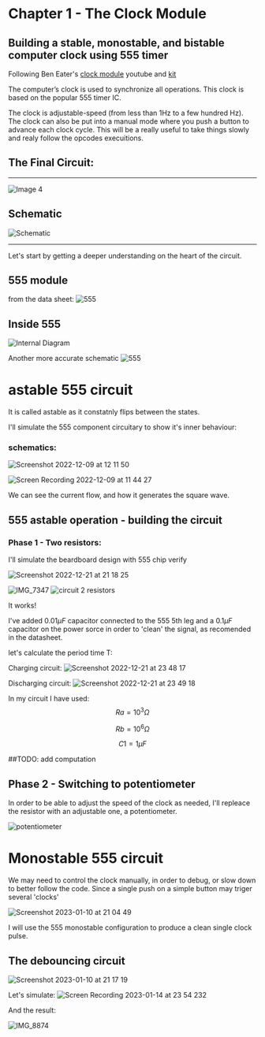 # Chapter 1 - The Clock Module
## Building a stable, monostable, and bistable computer clock using 555 timer


Following Ben Eater's [clock module](https://www.youtube.com/watch?v=kRlSFm519Bo) youtube and [kit](https://eater.net/6502)

The computer’s clock is used to synchronize all operations. 
This clock is based on the popular 555 timer IC.

The clock is adjustable-speed (from less than 1Hz to a few hundred Hz). The clock can also be put into a manual mode where you push a button to advance each clock cycle. This will be a really useful to take things slowly and realy follow the opcodes execuitions.


## The Final Circuit:
---

![Image 4](https://user-images.githubusercontent.com/24626396/181102423-eb7ff0f3-c349-4de2-b6a5-b051dea38f89.jpeg)


## Schematic

![Schematic](https://user-images.githubusercontent.com/24626396/182015828-2186748a-5bb4-46c3-b7c6-221fbd3168dc.png)

---

Let's start by getting a deeper understanding on the heart of the circuit.

## 555 module
from the data sheet:
![555](https://user-images.githubusercontent.com/24626396/182016977-d86b5ea5-1a74-4641-b700-e2ee85a75d9e.png)

## Inside 555

![Internal Diagram](https://user-images.githubusercontent.com/24626396/182017112-2332940f-da9b-48ac-b9a1-3e80cf21e467.png)

Another more accurate schematic
![555](https://user-images.githubusercontent.com/24626396/208178341-11153e01-693e-471f-a22e-2dc64b39de3d.jpeg)




# astable 555 circuit

It is called astable as it constatnly flips between the states.

I'll simulate the 555 component circuitary to show it's inner behaviour:
### schematics:
![Screenshot 2022-12-09 at 12 11 50](https://user-images.githubusercontent.com/24626396/206679648-91a858e8-b57b-4aad-b958-c37ae37e4af2.png)


![Screen Recording 2022-12-09 at 11 44 27](https://user-images.githubusercontent.com/24626396/206677685-50c705a1-e20f-4502-a175-ee27f192479a.gif)

We can see the current flow, and how it generates the square wave.

## 555 astable operation - building the circuit

### Phase 1 - Two resistors: 
I'll simulate the beardboard design with 555 chip verify

![Screenshot 2022-12-21 at 21 18 25](https://user-images.githubusercontent.com/24626396/208986560-f517ef83-c629-4223-9add-4aebe3c5f42c.png)

![IMG_7347](https://user-images.githubusercontent.com/24626396/208985293-c354f52c-d60b-4cf3-a2e9-6a54753547a1.jpg)
![circuit 2 resistors](https://user-images.githubusercontent.com/24626396/208985612-d077d0cb-8291-4eb2-ba78-23184bee9093.gif)

It works!

I've added $0.01 \mu F$ capacitor connected to the 555 5th leg and a $0.1 \mu F$ capacitor on the power sorce in order to 'clean' the signal, as recomended in the datasheet. 

let's calculate the period time T:

Charging circuit:
![Screenshot 2022-12-21 at 23 48 17](https://user-images.githubusercontent.com/24626396/209008563-c71a8128-1eb6-49bf-9d85-fe6cff4a0978.png)

Discharging circuit:
![Screenshot 2022-12-21 at 23 49 18](https://user-images.githubusercontent.com/24626396/209008823-5b20926e-481c-43d9-b37a-a48ad8bef9f1.png)

In my circuit I have used:
$$Ra=10^3Ω$$

$$Rb=10^6Ω$$

$$C1=1 \mu F$$

##TODO: add computation

## Phase 2 - Switching to potentiometer
In order to be able to adjust the speed of the clock as needed, I'll repleace the resistor with an adjustable one, a potentiometer.

![potentiometer](https://user-images.githubusercontent.com/24626396/209213097-ff0bac2d-1555-4522-aad8-221cbb8383a9.gif)





# Monostable 555 circuit
We may need to control the clock manually, in order to debug, or slow down to better follow the code. 
Since a single push on a simple button may triger several 'clocks'

![Screenshot 2023-01-10 at 21 04 49](https://user-images.githubusercontent.com/24626396/212499503-ed26324f-6583-4286-93bc-a52d10f89e3f.png)


I will use the 555 monostable configuration to produce a clean single clock pulse. 

## The debouncing circuit 
![Screenshot 2023-01-10 at 21 17 19](https://user-images.githubusercontent.com/24626396/212499473-f5a5ddfb-8636-4043-9007-4186ba78b610.png)

Let's simulate:
![Screen Recording 2023-01-14 at 23 54 232](https://user-images.githubusercontent.com/24626396/212499493-cc04f5cf-cf99-4338-8da0-a125ce3c7b6c.gif)

And the result:

![IMG_8874](https://github.com/gbenamy/Building-6502-computer/assets/24626396/d4e68780-eab4-4a26-b87c-6b6967c78596)



